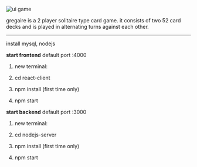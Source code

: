 ![ui game](https://user-images.githubusercontent.com/39095721/131253091-87e23b25-4366-43d6-9117-c372c73091c5.JPG)

gregaire is a 2 player solitaire type card game.
it consists of two 52 card decks and is played in alternating turns against each other.
_______
install mysql, nodejs



<b>start frontend</b> default port :4000

1) new terminal:

2) cd react-client

3) npm install (first time only)

4) npm start
  

<b>start backend</b> default port :3000

1) new terminal:

2) cd nodejs-server

3) npm install (first time only)

4) npm start
